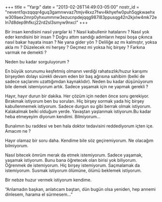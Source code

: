 +++
title = "Yargı"
date = "2013-02-26T14:49:03-05:00"
nostr_id = "nevent1qvzqqqr4guq3gamnwvaz7tmjv4kxz7fwv4khyefw0puh5qgkwaehxw309aex2mrp0yhxummnw3ezucnpdejqqg987l83ppusqg42n2kjxlw4mk72eln7d8dep9hfkcj22rd2sl3smyw9nxcl"
+++

Bir insan kendisini nasıl yargılar ki ? Nasıl kabullenir hatalarını ? Nasıl yok eder kendisini bir insan ? Doğru attım sandığı adımların hepsi boşa çıkınca nasıl bakar hayata insan ? Ne yana gider yön ? Deliliğe az mı kalmıştır, yoksa akla mı ? Düzelecek mi herşey ? Geçmez mi yoksa hiç birşey ? Farkına varmak ne demekti ?

Neden bu kadar sorguluyorum ?

En büyük sorunumu keşfetmiş olmanın verdiği rahatsızlık/huzur karışımı birşeyden dolayı sürekli devam eden bir baş ağrısına sahibim (belki de sadece saçlarımı uzattığımdan kaynaklıdır). Neden bu kadar düşünüyorum bile demek istemiyorum artık. Sadece yaşamak için ne yapmak gerekli ?

Hayır, hayır durun bir dakika. Her çözüm için neden önce soru gerekiyor. Bırakmak istiyorum ben bu soruları. Hiç birşey sormak yada hiç birşey kabullenmemek istiyorum. Sadece durgun su gibi berrak olmak istiyorum. Kalakalmak belki olduğum yerde. Yavaştan yaşlanmak istiyorum.Bu kadar heba etmeyeyim diyorum kendimi. Bilmiyorum…

Bunalımın bu raddesi ve ben hala doktor tedavisini reddediyorum içten içe. Amacım ne ?

Hayır olamaz bir soru daha. Kendime bile söz geçiremiyorum. Ne olacağım bilmiyorum.

Nasıl bitecek ömrüm merak da etmek istemiyorum. Sadece yaşamak, yaşamak istiyorum. Bunu bana öğretecek olan birisi yok biliyorum. Öğrenmek de istemiyorum. Hiç birşey istemiyorum. Saçmalamak da istemiyorum. Susmak istiyorum ölümüne, ölümü beklemek istiyorum.

Bir nebze huzur vermek istiyorum kendime.

“Anlamadın başkan, anlatıcam baştan, dün bugün olsa yeniden, hep annemi dinlesem, harama el sürmesem…”
